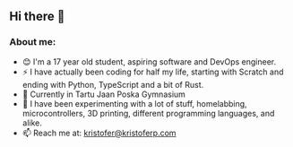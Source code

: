 ## Hi there 👋

### About me:

- 😊 I'm a 17 year old student, aspiring software and DevOps engineer.
- ⚡ I have actually been coding for half my life, starting with Scratch and ending with Python, TypeScript and a bit of Rust.
- 🏫 Currently in Tartu Jaan Poska Gymnasium
- 🙌 I have been experimenting with a lot of stuff, homelabbing, microcontrollers, 3D printing, different programming languages, and alike.
- 📫 Reach me at: kristofer@kristoferp.com
<!--
**kristoferkp/kristoferkp** is a ✨ _special_ ✨ repository because its `README.md` (this file) appears on your GitHub profile.

Here are some ideas to get you started:

- 🔭 I’m currently working on ...
- 🌱 I’m currently learning ...
- 👯 I’m looking to collaborate on ...
- 🤔 I’m looking for help with ...
- 💬 Ask me about ...
- 📫 How to reach me: ...
- 😄 Pronouns: ...
- ⚡ Fun fact: ...
-->
